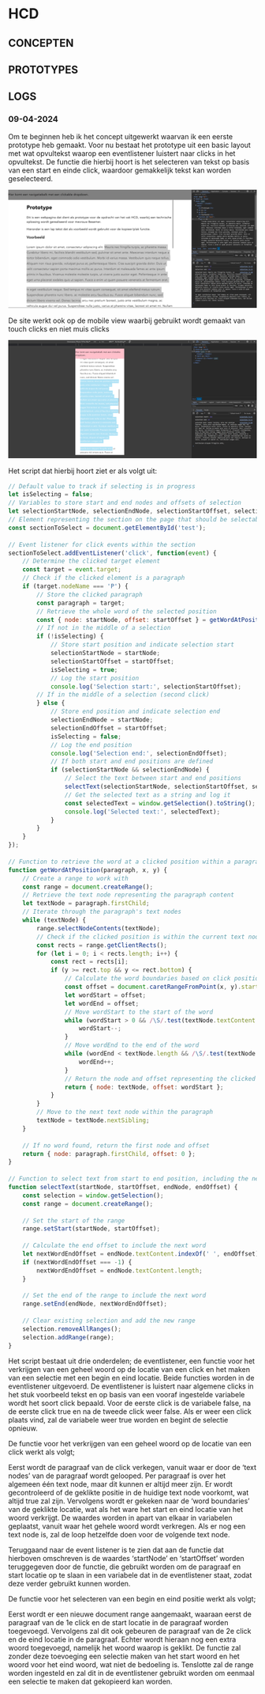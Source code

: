 # HCD

## CONCEPTEN

## PROTOTYPES

## LOGS
### 09-04-2024
Om te beginnen heb ik het concept uitgewerkt waarvan ik een eerste prototype heb gemaakt. Voor nu bestaat het prototype uit een basic layout met wat opvultekst waarop een eventlistener luistert naar clicks in het opvultekst. De functie die hierbij hoort is het selecteren van tekst op basis van een start en einde click, waardoor gemakkelijk tekst kan worden geselecteerd. 

<img src='./readme-content/picture-1.png'>

De site werkt ook op de mobile view waarbij gebruikt wordt gemaakt van touch clicks en niet muis clicks

<img src='./readme-content/picture-2.png'>

Het script dat hierbij hoort ziet er als volgt uit:

```jsx
// Default value to track if selecting is in progress
let isSelecting = false;
// Variables to store start and end nodes and offsets of selection
let selectionStartNode, selectionEndNode, selectionStartOffset, selectionEndOffset;
// Element representing the section on the page that should be selectable
const sectionToSelect = document.getElementById('test');

// Event listener for click events within the section
sectionToSelect.addEventListener('click', function(event) {
    // Determine the clicked target element
    const target = event.target;
    // Check if the clicked element is a paragraph
    if (target.nodeName === 'P') {
        // Store the clicked paragraph
        const paragraph = target;
        // Retrieve the whole word of the selected position
        const { node: startNode, offset: startOffset } = getWordAtPosition(paragraph, event.clientX, event.clientY);
        // If not in the middle of a selection
        if (!isSelecting) {
            // Store start position and indicate selection start
            selectionStartNode = startNode;
            selectionStartOffset = startOffset;
            isSelecting = true;
            // Log the start position
            console.log('Selection start:', selectionStartOffset);
        // If in the middle of a selection (second click)
        } else {
            // Store end position and indicate selection end
            selectionEndNode = startNode;
            selectionEndOffset = startOffset;
            isSelecting = false;
            // Log the end position
            console.log('Selection end:', selectionEndOffset);
            // If both start and end positions are defined
            if (selectionStartNode && selectionEndNode) {
                // Select the text between start and end positions
                selectText(selectionStartNode, selectionStartOffset, selectionEndNode, selectionEndOffset);
                // Get the selected text as a string and log it
                const selectedText = window.getSelection().toString();
                console.log('Selected text:', selectedText);
            }
        }
    }
});

// Function to retrieve the word at a clicked position within a paragraph
function getWordAtPosition(paragraph, x, y) {
    // Create a range to work with
    const range = document.createRange();
    // Retrieve the text node representing the paragraph content
    let textNode = paragraph.firstChild;
    // Iterate through the paragraph's text nodes
    while (textNode) {
        range.selectNodeContents(textNode);
        // Check if the clicked position is within the current text node
        const rects = range.getClientRects();
        for (let i = 0; i < rects.length; i++) {
            const rect = rects[i];
            if (y >= rect.top && y <= rect.bottom) {
                // Calculate the word boundaries based on click position
                const offset = document.caretRangeFromPoint(x, y).startOffset;
                let wordStart = offset;
                let wordEnd = offset;
                // Move wordStart to the start of the word
                while (wordStart > 0 && /\S/.test(textNode.textContent.charAt(wordStart - 1))) {
                    wordStart--;
                }
                // Move wordEnd to the end of the word
                while (wordEnd < textNode.length && /\S/.test(textNode.textContent.charAt(wordEnd))) {
                    wordEnd++;
                }
                // Return the node and offset representing the clicked word
                return { node: textNode, offset: wordStart };
            }
        }
        // Move to the next text node within the paragraph
        textNode = textNode.nextSibling;
    }

    // If no word found, return the first node and offset
    return { node: paragraph.firstChild, offset: 0 };
}

// Function to select text from start to end position, including the next word
function selectText(startNode, startOffset, endNode, endOffset) {
    const selection = window.getSelection();
    const range = document.createRange();
    
    // Set the start of the range
    range.setStart(startNode, startOffset);
    
    // Calculate the end offset to include the next word
    let nextWordEndOffset = endNode.textContent.indexOf(' ', endOffset);
    if (nextWordEndOffset === -1) {
        nextWordEndOffset = endNode.textContent.length;
    }
    
    // Set the end of the range to include the next word
    range.setEnd(endNode, nextWordEndOffset);

    // Clear existing selection and add the new range
    selection.removeAllRanges();
    selection.addRange(range);
}
```

Het script bestaat uit drie onderdelen; de eventlistener, een functie voor het verkrijgen van een geheel woord op de locatie van een click en het maken van een selectie met een begin en eind locatie. Beide functies worden in de eventlistener uitgevoerd. De eventlistener is luistert naar algemene clicks in het stuk voorbeeld tekst en op basis van een vooraf ingestelde variabele wordt het soort click bepaald. Voor de eerste click is de variabele false, na de eerste click true en na de tweede click weer false. Als er weer een click plaats vind, zal de variabele weer true worden en begint de selectie opnieuw. 

De functie voor het verkrijgen van een geheel woord op de locatie van een click werkt als volgt; 

Eerst wordt de paragraaf van de click verkegen, vanuit waar er door de ‘text nodes’ van de paragraaf wordt gelooped. Per paragraaf is over het algemeen één text node, maar dit kunnen er altijd meer zijn. Er wordt gecontroleerd of de geklikte positie in de huidige text node voorkomt, wat altijd true zal zijn. Vervolgens wordt er gekeken naar de ‘word boundaries’ van de geklikte locatie, wat als het ware het start en eind locatie van het woord verkrijgt. De waardes worden in apart van elkaar in variabelen geplaatst, vanuit waar het gehele woord wordt verkregen. Als er nog een text node is, zal de loop hetzelfde doen voor de volgende text node.

Teruggaand naar de event listener is te zien dat aan de functie dat hierboven omschreven is de waardes ‘startNode’ en ‘startOffset’ worden teruggegeven door de functie, die gebruikt worden om de paragraaf en start locatie op te slaan in een variabele dat in de eventlistener staat, zodat deze verder gebruikt kunnen worden.

De functie voor het selecteren van een begin en eind positie werkt als volgt;

Eerst wordt er een nieuwe document range aangemaakt, waaraan eerst de paragraaf van de 1e click en de start locatie in de paragraaf worden toegevoegd. Vervolgens zal dit ook gebeuren de paragraaf van de 2e click en de eind locatie in de paragraaf. Echter wordt hieraan nog een extra woord toegevoegd, namelijk het woord waarop is geklikt. De functie zal zonder deze toevoeging een selectie maken van het start woord en het woord voor het eind woord, wat niet de bedoeling is. Tenslotte zal de range worden ingesteld en zal dit in de eventlistener gebruikt worden om eenmaal een selectie te maken dat gekopieerd kan worden.